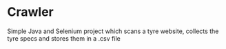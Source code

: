 # Crawler
Simple Java and Selenium project which scans a tyre website, collects the tyre specs and stores them in a .csv file

